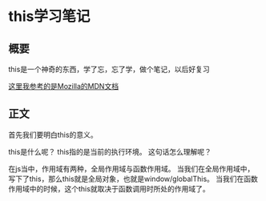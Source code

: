 # this学习笔记

## 概要
this是一个神奇的东西，学了忘，忘了学，做个笔记，以后好复习

[这里我参考的是Mozilla的MDN文档](https://developer.mozilla.org/zh-CN/docs/Web/JavaScript/Reference/Operators/this)

## 正文

首先我们要明白this的意义。

this是什么呢？
this指的是当前的执行环境。
这句话怎么理解呢？

在js当中，作用域有两种，全局作用域与函数作用域。
当我们在全局作用域中，写下了this，那么this就是全局对象，也就是window/globalThis。
当我们在函数作用域中的时候，这个this就取决于函数调用时所处的作用域了。